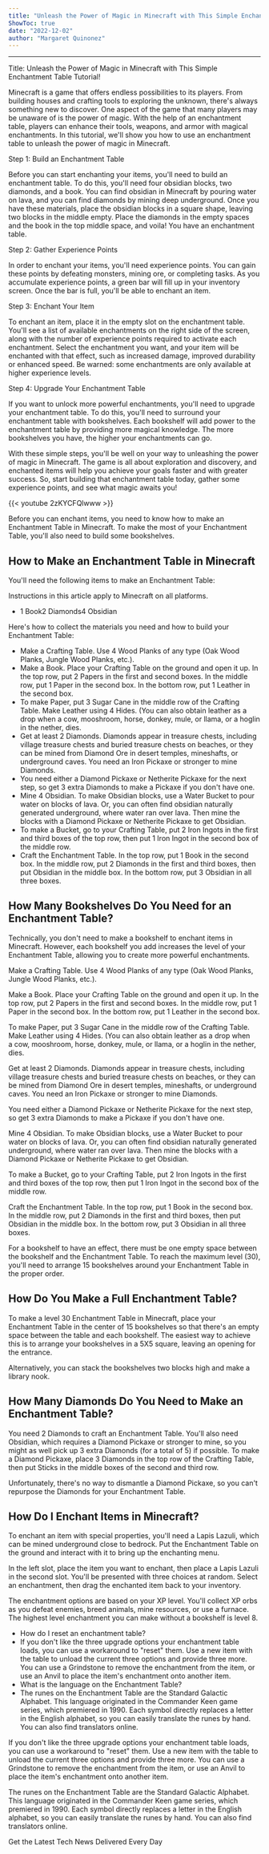 ```yaml
---
title: "Unleash the Power of Magic in Minecraft with This Simple Enchantment Table Tutorial!"
ShowToc: true 
date: "2022-12-02"
author: "Margaret Quinonez"
---
```

*****
Title: Unleash the Power of Magic in Minecraft with This Simple Enchantment Table Tutorial!

Minecraft is a game that offers endless possibilities to its players. From building houses and crafting tools to exploring the unknown, there's always something new to discover. One aspect of the game that many players may be unaware of is the power of magic. With the help of an enchantment table, players can enhance their tools, weapons, and armor with magical enchantments. In this tutorial, we'll show you how to use an enchantment table to unleash the power of magic in Minecraft.

Step 1: Build an Enchantment Table

Before you can start enchanting your items, you'll need to build an enchantment table. To do this, you'll need four obsidian blocks, two diamonds, and a book. You can find obsidian in Minecraft by pouring water on lava, and you can find diamonds by mining deep underground. Once you have these materials, place the obsidian blocks in a square shape, leaving two blocks in the middle empty. Place the diamonds in the empty spaces and the book in the top middle space, and voila! You have an enchantment table.

Step 2: Gather Experience Points

In order to enchant your items, you'll need experience points. You can gain these points by defeating monsters, mining ore, or completing tasks. As you accumulate experience points, a green bar will fill up in your inventory screen. Once the bar is full, you'll be able to enchant an item.

Step 3: Enchant Your Item

To enchant an item, place it in the empty slot on the enchantment table. You'll see a list of available enchantments on the right side of the screen, along with the number of experience points required to activate each enchantment. Select the enchantment you want, and your item will be enchanted with that effect, such as increased damage, improved durability or enhanced speed. Be warned: some enchantments are only available at higher experience levels.

Step 4: Upgrade Your Enchantment Table

If you want to unlock more powerful enchantments, you'll need to upgrade your enchantment table. To do this, you'll need to surround your enchantment table with bookshelves. Each bookshelf will add power to the enchantment table by providing more magical knowledge. The more bookshelves you have, the higher your enchantments can go.

With these simple steps, you'll be well on your way to unleashing the power of magic in Minecraft. The game is all about exploration and discovery, and enchanted items will help you achieve your goals faster and with greater success. So, start building that enchantment table today, gather some experience points, and see what magic awaits you!

{{< youtube 2zKYCFQlwww >}} 




Before you can enchant items, you need to know how to make an Enchantment Table in Minecraft. To make the most of your Enchantment Table, you'll also need to build some bookshelves.

 
##   How to Make an Enchantment Table in Minecraft  
 

You'll need the following items to make an Enchantment Table:

 
Instructions in this article apply to Minecraft on all platforms.
 
- 1 Book2 Diamonds4 Obsidian

 

Here's how to collect the materials you need and how to build your Enchantment Table:

 
- Make a Crafting Table. Use 4 Wood Planks of any type (Oak Wood Planks, Jungle Wood Planks, etc.).
 - Make a Book. Place your Crafting Table on the ground and open it up. In the top row, put 2 Papers in the first and second boxes. In the middle row, put 1 Paper in the second box. In the bottom row, put 1 Leather in the second box.
 - To make Paper, put 3 Sugar Cane in the middle row of the Crafting Table. Make Leather using 4 Hides. (You can also obtain leather as a drop when a cow, mooshroom, horse, donkey, mule, or llama, or a hoglin in the nether, dies.
 - Get at least 2 Diamonds. Diamonds appear in treasure chests, including village treasure chests and buried treasure chests on beaches, or they can be mined from Diamond Ore in desert temples, mineshafts, or underground caves. You need an Iron Pickaxe or stronger to mine Diamonds.
 - You need either a Diamond Pickaxe or Netherite Pickaxe for the next step, so get 3 extra Diamonds to make a Pickaxe if you don't have one.
 - Mine 4 Obsidian. To make Obsidian blocks, use a Water Bucket to pour water on blocks of lava. Or, you can often find obsidian naturally generated underground, where water ran over lava. Then mine the blocks with a Diamond Pickaxe or Netherite Pickaxe to get Obsidian.
 - To make a Bucket, go to your Crafting Table, put 2 Iron Ingots in the first and third boxes of the top row, then put 1 Iron Ingot in the second box of the middle row.
 - Craft the Enchantment Table. In the top row, put 1 Book in the second box. In the middle row, put 2 Diamonds in the first and third boxes, then put Obsidian in the middle box. In the bottom row, put 3 Obsidian in all three boxes.

 
##   How Many Bookshelves Do You Need for an Enchantment Table?  
 

Technically, you don't need to make a bookshelf to enchant items in Minecraft. However, each bookshelf you add increases the level of your Enchantment Table, allowing you to create more powerful enchantments.

 

Make a Crafting Table. Use 4 Wood Planks of any type (Oak Wood Planks, Jungle Wood Planks, etc.).

 

Make a Book. Place your Crafting Table on the ground and open it up. In the top row, put 2 Papers in the first and second boxes. In the middle row, put 1 Paper in the second box. In the bottom row, put 1 Leather in the second box.

 
To make Paper, put 3 Sugar Cane in the middle row of the Crafting Table. Make Leather using 4 Hides. (You can also obtain leather as a drop when a cow, mooshroom, horse, donkey, mule, or llama, or a hoglin in the nether, dies.
 

Get at least 2 Diamonds. Diamonds appear in treasure chests, including village treasure chests and buried treasure chests on beaches, or they can be mined from Diamond Ore in desert temples, mineshafts, or underground caves. You need an Iron Pickaxe or stronger to mine Diamonds.

 
You need either a Diamond Pickaxe or Netherite Pickaxe for the next step, so get 3 extra Diamonds to make a Pickaxe if you don't have one.
 

Mine 4 Obsidian. To make Obsidian blocks, use a Water Bucket to pour water on blocks of lava. Or, you can often find obsidian naturally generated underground, where water ran over lava. Then mine the blocks with a Diamond Pickaxe or Netherite Pickaxe to get Obsidian.

 
To make a Bucket, go to your Crafting Table, put 2 Iron Ingots in the first and third boxes of the top row, then put 1 Iron Ingot in the second box of the middle row.
 

Craft the Enchantment Table. In the top row, put 1 Book in the second box. In the middle row, put 2 Diamonds in the first and third boxes, then put Obsidian in the middle box. In the bottom row, put 3 Obsidian in all three boxes.

 

For a bookshelf to have an effect, there must be one empty space between the bookshelf and the Enchantment Table. To reach the maximum level (30), you'll need to arrange 15 bookshelves around your Enchantment Table in the proper order.

 
##   How Do You Make a Full Enchantment Table?  
 

To make a level 30 Enchantment Table in Minecraft, place your Enchantment Table in the center of 15 bookshelves so that there's an empty space between the table and each bookshelf. The easiest way to achieve this is to arrange your bookshelves in a 5X5 square, leaving an opening for the entrance.

 

Alternatively, you can stack the bookshelves two blocks high and make a library nook.

 
##   How Many Diamonds Do You Need to Make an Enchantment Table?  
 

You need 2 Diamonds to craft an Enchantment Table. You'll also need Obsidian, which requires a Diamond Pickaxe or stronger to mine, so you might as well pick up 3 extra Diamonds (for a total of 5) if possible. To make a Diamond Pickaxe, place 3 Diamonds in the top row of the Crafting Table, then put Sticks in the middle boxes of the second and third row.

 

Unfortunately, there's no way to dismantle a Diamond Pickaxe, so you can't repurpose the Diamonds for your Enchantment Table.

 
##   How Do I Enchant Items in Minecraft?  
 

To enchant an item with special properties, you'll need a Lapis Lazuli, which can be mined underground close to bedrock. Put the Enchantment Table on the ground and interact with it to bring up the enchanting menu.

 

In the left slot, place the item you want to enchant, then place a Lapis Lazuli in the second slot. You'll be presented with three choices at random. Select an enchantment, then drag the enchanted item back to your inventory.

 

The enchantment options are based on your XP level. You'll collect XP orbs as you defeat enemies, breed animals, mine resources, or use a furnace. The highest level enchantment you can make without a bookshelf is level 8.

 
- How do I reset an enchantment table?
 - If you don't like the three upgrade options your enchantment table loads, you can use a workaround to "reset" them. Use a new item with the table to unload the current three options and provide three more. You can use a Grindstone to remove the enchantment from the item, or use an Anvil to place the item's enchantment onto another item.
 - What is the language on the Enchantment Table?
 - The runes on the Enchantment Table are the Standard Galactic Alphabet. This language originated in the Commander Keen game series, which premiered in 1990. Each symbol directly replaces a letter in the English alphabet, so you can easily translate the runes by hand. You can also find translators online.

 
If you don't like the three upgrade options your enchantment table loads, you can use a workaround to "reset" them. Use a new item with the table to unload the current three options and provide three more. You can use a Grindstone to remove the enchantment from the item, or use an Anvil to place the item's enchantment onto another item.
 
The runes on the Enchantment Table are the Standard Galactic Alphabet. This language originated in the Commander Keen game series, which premiered in 1990. Each symbol directly replaces a letter in the English alphabet, so you can easily translate the runes by hand. You can also find translators online.
 

Get the Latest Tech News Delivered Every Day




